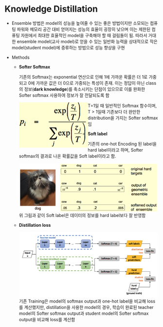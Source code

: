 # Knowledge Distillation



* Ensemble 방법은 model의 성능을 높여줄 수 있는 좋은 방법이지만 소모되는 컴퓨팅 파워와 메모리 공간 대비 얻어지는 성능의 효율이 굉장히 낮으며 이는 제한된 컴퓨팅 자원에서 최대한 효율적인 model을 구축해야 할 때 걸림돌이 됨. 따라서 거대한 ensemble model(교사 model)로 얻을 수 있는 일반화 능력을 상대적으로 작은 model(student model)에 증류하는 방법으로 성능 향상을 구현



* Methods

  * **Softer Softmax**

    기존의 Softmax는 exponential 연산으로 인해 1에 가까운 확률은 더 1로 가중되고 0에 가까운 값은 더 0으로 가중되는 특성이 존재. 이는 정답이 아닌 class의 정보(**dark knowledge**)를 축소시키는 단점이 있으므로 이를 완화한 Softer softmax 사용하여 정보가 잘 전달되도록 함

    

    <img src="/image/그림1.png" align="left">

    T=1일 때 일반적인 Softmax 함수이며, T > 1일때 기존보다 더 완만한 distribution을 가지는 Softer softmax임

  

  * **Soft label**

    기존의 one-hot Encoding 된 label을 hard label이라고 하며, Softer softmax의 결과로 나온 확률값을 Soft label이라고 함. 

    

    <img src="/image/그림2.png" align="left">

    위 그림과 같이 Soft label은 데이터의 정보를 hard label보다 잘 반영함

    

  * **Distillation loss**

    
    
    <img src="/image/그림3.png" align="left">
    
    기존 Training은 model의 softmax output과 one-hot label을 비교해 loss를 계산했지만, distillation을 사용한 model의 경우, 학습이 완료된 teacher model의 Softer softmax output과 student model의 Softer softmax output을 비교해 loss를 계산함